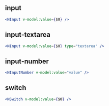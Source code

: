 ## input

```jsx
<NInput v-model:value={$0} />
```

## input-textarea

```jsx
<NInput v-model:value={$0} type="textarea" />
```

## input-number

```jsx
<NInputNumber v-model:value="value" />
```

## switch

```jsx
<NSwitch v-model:value={$0} />
```
